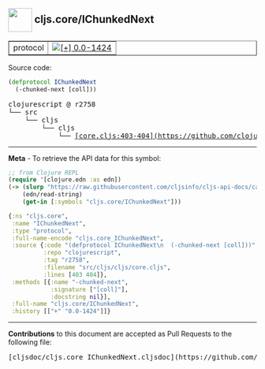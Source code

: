 ## <img width="48px" valign="middle" src="http://i.imgur.com/Hi20huC.png"> cljs.core/IChunkedNext

 <table border="1">
<tr>

<td>protocol</td>
<td><a href="https://github.com/cljsinfo/cljs-api-docs/tree/0.0-1424"><img valign="middle" alt="[+] 0.0-1424" src="https://img.shields.io/badge/+-0.0--1424-lightgrey.svg"></a> </td>
</tr>
</table>






Source code:

```clj
(defprotocol IChunkedNext
  (-chunked-next [coll]))
```

 <pre>
clojurescript @ r2758
└── src
    └── cljs
        └── cljs
            └── <ins>[core.cljs:403-404](https://github.com/clojure/clojurescript/blob/r2758/src/cljs/cljs/core.cljs#L403-L404)</ins>
</pre>


---

__Meta__ - To retrieve the API data for this symbol:

```clj
;; from Clojure REPL
(require '[clojure.edn :as edn])
(-> (slurp "https://raw.githubusercontent.com/cljsinfo/cljs-api-docs/catalog/cljs-api.edn")
    (edn/read-string)
    (get-in [:symbols "cljs.core/IChunkedNext"]))
```

```clj
{:ns "cljs.core",
 :name "IChunkedNext",
 :type "protocol",
 :full-name-encode "cljs.core_IChunkedNext",
 :source {:code "(defprotocol IChunkedNext\n  (-chunked-next [coll]))",
          :repo "clojurescript",
          :tag "r2758",
          :filename "src/cljs/cljs/core.cljs",
          :lines [403 404]},
 :methods [{:name "-chunked-next",
            :signature ["[coll]"],
            :docstring nil}],
 :full-name "cljs.core/IChunkedNext",
 :history [["+" "0.0-1424"]]}

```

---

__Contributions__ to this document are accepted as Pull Requests to the following file:

 <pre>
[cljsdoc/cljs.core_IChunkedNext.cljsdoc](https://github.com/cljsinfo/cljs-api-docs/blob/master/cljsdoc/cljs.core_IChunkedNext.cljsdoc)
</pre>

